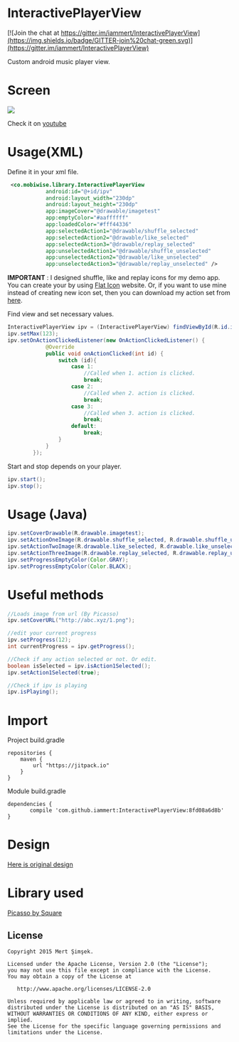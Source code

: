 # InteractivePlayerView
[![Join the chat at https://gitter.im/iammert/InteractivePlayerView](https://img.shields.io/badge/GITTER-join%20chat-green.svg)](https://gitter.im/iammert/InteractivePlayerView)

Custom android music player view.

# Screen

<img src="https://raw.githubusercontent.com/iammert/InteractivePlayerView/master/art/art.png"/>

Check it on [youtube](https://www.youtube.com/watch?v=9cN5PCjUioM)

# Usage(XML)

Define it in your xml file.

```xml
 <co.mobiwise.library.InteractivePlayerView
            android:id="@+id/ipv"
            android:layout_width="230dp"
            android:layout_height="230dp"
            app:imageCover="@drawable/imagetest"
            app:emptyColor="#aaffffff"
            app:loadedColor="#fff44336"
            app:selectedAction1="@drawable/shuffle_selected"
            app:selectedAction2="@drawable/like_selected"
            app:selectedAction3="@drawable/replay_selected"
            app:unselectedAction1="@drawable/shuffle_unselected"
            app:unselectedAction2="@drawable/like_unselected"
            app:unselectedAction3="@drawable/replay_unselected" />
```

**IMPORTANT** : I designed shuffle, like and replay icons for my demo app. You can create your by using
[Flat Icon](http://flaticon.com) website. Or, if you want to use mine instead of creating new icon set, then you can download my action set from [here](https://github.com/iammert/InteractivePlayerView/blob/master/demoIcons.zip).


Find view and set necessary values.

```java
InteractivePlayerView ipv = (InteractivePlayerView) findViewById(R.id.ipv);
ipv.setMax(123);
ipv.setOnActionClickedListener(new OnActionClickedListener() {
            @Override
            public void onActionClicked(int id) {
                switch (id){
                    case 1:
                        //Called when 1. action is clicked.
                        break;
                    case 2:
                        //Called when 2. action is clicked.
                        break;
                    case 3:
                        //Called when 3. action is clicked.
                        break;
                    default:
                        break;
                }
            }
        });
```

Start and stop depends on your player.

```java
ipv.start();
ipv.stop();
```

# Usage (Java)

```java
ipv.setCoverDrawable(R.drawable.imagetest);
ipv.setActionOneImage(R.drawable.shuffle_selected, R.drawable.shuffle_unselected);
ipv.setActionTwoImage(R.drawable.like_selected, R.drawable.like_unselected);
ipv.setActionThreeImage(R.drawable.replay_selected, R.drawable.replay_unselected);
ipv.setProgressEmptyColor(Color.GRAY);
ipv.setProgressEmptyColor(Color.BLACK);
```

# Useful methods

```java
//Loads image from url (By Picasso)
ipv.setCoverURL("http://abc.xyz/1.png");
```

```java
//edit your current progress
ipv.setProgress(12);
int currentProgress = ipv.getProgress();
```

```java
//Check if any action selected or not. Or edit.
boolean isSelected = ipv.isAction1Selected();
ipv.setAction1Selected(true);
```

```java
//Check if ipv is playing
ipv.isPlaying();
```

# Import

Project build.gradle

```
repositories {
    maven {
        url "https://jitpack.io"
    }
}
```

Module build.gradle
```
dependencies {
	   compile 'com.github.iammert:InteractivePlayerView:8fd08a6d8b'
}
```

# Design

[Here is original design](https://www.pinterest.com/pin/400187116866664878/)

# Library used

[Picasso by Square](http://square.github.io/picasso/)


License
--------


    Copyright 2015 Mert Şimşek.

    Licensed under the Apache License, Version 2.0 (the "License");
    you may not use this file except in compliance with the License.
    You may obtain a copy of the License at

       http://www.apache.org/licenses/LICENSE-2.0

    Unless required by applicable law or agreed to in writing, software
    distributed under the License is distributed on an "AS IS" BASIS,
    WITHOUT WARRANTIES OR CONDITIONS OF ANY KIND, either express or implied.
    See the License for the specific language governing permissions and
    limitations under the License.


